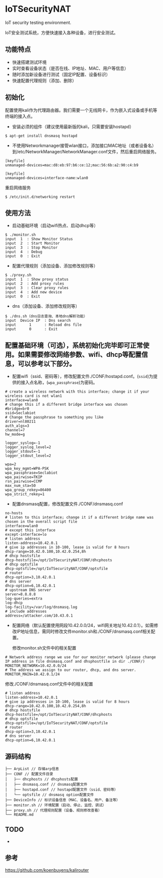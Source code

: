 # IoTSecurityNAT
IoT security testing environment.

IoT安全测试系统，方便快速接入各种设备，进行安全测试。

## 功能特点

- 快速搭建测试环境
- 实时查看设备状态（是否在线、IP地址、MAC、用户等信息）
- 随时添加新设备进行测试（固定IP配置、设备标识）
- 快速配置代理规则（添加、删除）


## 初始化

配置使用kali作为代理路由器。我们需要一个无线网卡，作为嵌入式设备或手机等终端的接入点。

- 安装必须的组件（建议使用最新版的kali，只需要安装hostapd）
```shell
$ apt-get install dnsmasq hostapd
```
- 不使用Networkmanager接管wlan接口，添加接口MAC地址（或者设备名）到/etc/NetworkManager/NetworkManager.conf文件，然后重启网络服务。
```shell
[keyfile]
unmanaged-devices=mac:d8:eb:97:b6:ce:12;mac:56:6b:a2:90:c4:b9
```
```shell
[keyfile]
unmanaged-devices=interface-name:wlan0
```
重启网络服务
```shell
$ /etc/init.d/networking restart
```

## 使用方法

-   启动基础环境（启动wifi热点、启动dhcp等）
```   
$ ./monitor.sh
input  1  : Show Monitor Status
input  2  : Start Monitor
input  3  : Stop Monitor
input  4  : Debug
input  0  : Exit
```
-   配置代理规则（添加设备、添加修改规则等）
```   
$ ./proxy.sh
input  1  : Show proxy status
input  2  : Add proxy rules
input  3  : Clear proxy rules
input  4  : Add new device
input  0  : Exit
```
-   dns（添加设备、添加修改规则等）
```   
$ ./dns.sh（dns日志查询、本地dns解析功能）
input  Device IP  : Dns search
input      1      : Reload dns file
input      0      : Exit
```

## 配置基础环境（可选），系统初始化完毕即可正常使用。如果需要修改网络参数、wifi、dhcp等配置信息，可以参考以下部分。

- 配置wifi（ssid、密码等），修改配置文件./CONF/hostapd.conf。(```ssid```)为提供的接入点名称，(```wpa_passphrase```)为密码。
```shell
# create a wireless network with this interface; change it if your wireless card is not wlan1
interface=wlan0
# change this if a different bridge interface was chosen
#bridge=br0
ssid=Seclabiot
# Change the passphrase to something you like
driver=nl80211
auth_algs=3
channel=7
hw_mode=g

logger_syslog=-1
logger_syslog_level=2
logger_stdout=-1
logger_stdout_level=2

wpa=2
wpa_key_mgmt=WPA-PSK
wpa_passphrase=Seclabiot
wpa_pairwise=TKIP
rsn_pairwise=CCMP
max_num_sta=50
wpa_group_rekey=86400
wpa_strict_rekey=1
```

- 配置dnsmasq配置，修改配置文件./CONF/dnsmasq.conf
```shell
no-hosts
# listen to this interface; change it if a different bridge name was chosen in the overall script file
interface=wlan0
# except this interface
except-interface=lo
# listen address
listen-address=10.42.0.1
# give ip addresses in 10-100, lease is valid for 8 hours
dhcp-range=10.42.0.100,10.42.0.254,8h 
# dhcp hostsfile
dhcp-hostsfile=/opt/IoTSecurityNAT/CONF/dhcphosts
# dhcp optsfile
dhcp-optsfile=/opt/IoTSecurityNAT/CONF/optsfile
# router
dhcp-option=3,10.42.0.1 
# dns server
dhcp-option=6,10.42.0.1 
# upstream DNS server
server=8.8.8.8
log-queries=extra
log-dhcp
log-facility=/var/log/dnsmasq.log
# include addresses
address=/attacker.com/10.43.0.1
```


- 配置网络（默认配置使用网段10.42.0.0/24，wifi网关地址10.42.0.1）。如需修改IP地址信息，需同时修改文件monitor.sh和./CONF/dnsmasq.conf相关配置。

    修改monitor.sh文件中的相关配置
```shell
# Network address range we use for our monitor network (please change IP address in file dnsmasq.conf and dhsphostfile in dir ./CONF/)
MONITOR_NETWORK=10.42.0.0/24
# The address we assign to our router, dhcp, and dns server.
MONITOR_MAIN=10.42.0.1/24
```
修改./CONF/dnsmasq.conf文件中的相关配置
```shell
# listen address
listen-address=10.42.0.1
# give ip addresses in 10-100, lease is valid for 8 hours
dhcp-range=10.42.0.100,10.42.0.254,8h 
# dhcp hostsfile
dhcp-hostsfile=/opt/IoTSecurityNAT/CONF/dhcphosts
# dhcp optsfile
dhcp-optsfile=/opt/IoTSecurityNAT/CONF/optsfile
# router
dhcp-option=3,10.42.0.1 
# dns server
dhcp-option=6,10.42.0.1 
```


## 源码结构
```
├── ArpList // 存储arp信息
├── CONF // 配置文件目录
│   ├── dhcphosts // dhcphosts配置
│   ├── dnsmasq.conf // dnsmasq配置文件
│   ├── hostapd.conf // hostapd配置文件（ssid、密码等）
│   └── optsfile // dnsmasq option配置文件
├── DeviceInfo // 标识设备信息（MAC、设备名、用户、备注等）
├── monitor.sh // 环境配置（启动、停止、监控、调试）
├── proxy.sh // 代理规则配置（设备、规则修改查看）
└── README.md
```

## TODO
- 


## 参考

https://github.com/koenbuyens/kalirouter




